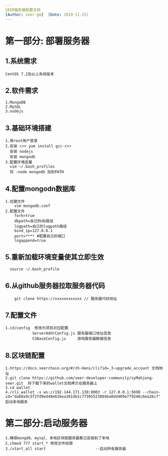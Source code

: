 ```yaml
---
SEER服务器配置文档
[Author: seer-gm]  [Date: 2019-11-25]
---
```

# 第一部分: 部署服务器
## 1.系统需求
```
CentOS 7.2及以上系统版本
```
## 2.软件需求
```
1.MongoDB
2.MySQL 
3.nodejs
```
## 3.基础环境搭建
```
1.用root用户登录
2.安装 c++ yum install gcc-c++
  安装 nodejs 
  安装 mongodb 
3.配置环境变量
  vim ~/.bash_profiles
  将 :node mongodb 加到PATH
  ```
## 4.配置mongodn数据库
```
1.创建文件 
	vim mongodb.conf
2.配置文件
	fork=true
	dbpath=自己的db路径
	logpath=自己的logpath路径
	bind_ip=127.0.0.1
	port=**** #配置自己的端口
	logappend=true
  ```
## 5.重新加载环境变量使其立即生效
```
  source ~/.bash_profile
```
## 6.从github服务器拉取服务器代码
```
	git clone https://xxxxxxxxxxxx // 服务器代码地址
```
## 7.配置文件
```
1.cd/config  修改为项目对应配置
			ServerAddrConfig.js 服务器端口地址信息
			CSBaseConfig.js     游戏服务器数据信息
```	
## 8.区块链配置
```
1.https://docs.seerchain.org/#/zh-Hans/cli?id=_3-upgrade_account 文档地址
2.git clone https://github.com/seer-developer-community/syMahjong-seer.git  将下载下来的wallet文档拷贝在服务器上
3.cd wallet
4./cli_wallet -s ws://192.144.171.138:8003 -r 127.0.0.1:5698 --chain-id="da68a9c5f2fd9ed48e626ea301db1c77505523884ba0dd409e779246c6ea26cf" 启动本地服务
```
# 第二部分:启动服务器
```
1.确保mongdb、mysql、本地区块链服务器都己安装到了本地
2.chmod 777 start_* 修改文件权限
3./start_all start                      --启动所有服务器
```
